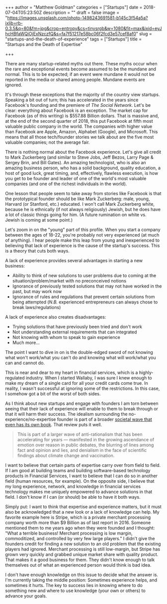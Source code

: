 +++
author = "Matthew Goldman"
categories = ["Startups"]
date = 2018-07-04T05:23:50Z
description = ""
draft = false
image = "https://images.unsplash.com/photo-1498243691581-b145c3f54a5a?ixlib=rb-0.3.5&q=80&fm=jpg&crop=entropy&cs=tinysrgb&w=1080&fit=max&ixid=eyJhcHBfaWQiOjExNzczfQ&s=fa7f51217e58bc06f2fcd3e57cef8af0"
slug = "startups-and-the-death-of-experience"
tags = ["Startups"]
title = "Startups and the Death of Expertise"

+++


There are many startup-related myths out there. These myths occur when the rare and exceptional events become assumed to be the mundane and normal. This is to be expected; if an event were mundane it would not be reported in the media or shared among people. Mundane events are ignored.

It's through these exceptions that the majority of the country view startups. Speaking a bit out of turn; this has accelerated in the years since Facebook's founding and the premiere of _The Social Network_. Let's be clear: everything about Facebook is an exception. The market cap for Facebook (as of this writing) is $557.88 Billion dollars. That is massive and, at the end of the second quarter of 2018, this put Facebook at fifth most valuable public company in the world. The companies with higher value than Facebook are Apple, Amazon, Alphabet (Google), and Microsoft. This means that all those tech/founder stories we talk about are the five most valuable companies; not the average fair.

There is nothing normal about the Facebook experience. Let's give all credit to Mark Zuckerberg (and similar to Steve Jobs, Jeff Bezos, Larry Page & Sergey Brin, and Bill Gates). An amazing technologist, who is also an amazing business person, who has a solid background, quality education, a host of good luck, great timing, and, effectively, flawless execution, is how you get to be founder and leader of one of the world's most valuable companies (and one of the richest individuals in the world).

One lesson that people seem to take away from stories like Facebook is that the prototypical founder should be like Mark Zuckerberg: male, young, Harvard (or Stanford, etc.) educated. I won't call Mark Zuckerberg white, because he is ethnically (if not always religiously) Jewish, but he does have a lot of classic things going for him. (A future rumination on white vs. Jewish is coming at some point.)

Let's zoom in on the "young" part of this profile. When you start a company between the ages of 18-22, you're probably not very experienced (at much of anything). I hear people make this leap from young and inexperienced to believing that lack of experience is the cause of the startup's success. This is a theory that cuts both ways.

A lack of experience provides several advantages in starting a new business:

* Ability to think of new solutions to user problems due to coming at the situation/problem/market with no preconceived notions
* Ignorance of previously tested solutions that may not have worked in the past, but may work now
* Ignorance of rules and regulations that prevent certain solutions from being attempted (*N.B.* experienced entrepreneurs can always chose to break laws/regulations)

A lack of experience also creates disadvantages:

* Trying solutions that have previously been tried and don't work
* Not understanding external requirements that can integrated
* Not knowing with whom to speak to gain experience
* Much more...

The point I want to dive in on is the double-edged sword of not knowing what won't work/what you can't do and knowing what will work/what you can and cannot do.

This is near and dear to my heart in financial services, which is a highly-regulated industry. When I started Wallaby, I was sure I knew enough to make my dream of a single card for all your credit cards come true. In reality, I wasn't successful at ignoring some of the restrictions. In this case, I somehow got a bit of the worst of both sides.

As I think about new startups and engage with founders I am torn between seeing that their lack of experience will enable to them to break through or that it will harm their success. The idealism surrounding the no-experience/no-expertise founder is part of a broader [societal wave that even has its own book](https://www.nytimes.com/2017/03/21/books/the-death-of-expertise-explores-how-ignorance-became-a-virtue.html). That review puts it well.

> This is part of a larger wave of anti-rationalism that has been accelerating for years — manifested in the growing ascendance of emotion over reason in public debates, the blurring of lines among fact and opinion and lies, and denialism in the face of scientific findings about climate change and vaccination.

I want to believe that certain parts of expertise carry over from field to field. If I am good at building teams and building software-based technology products in Financial Services, I want to believe that I can do so in another field (human resources, for example). On the opposite side, I believe that my long experience, network, and knowledge in financial services technology makes me uniquely empowered to advance solutions in that field. I don't know if I can (or should) be able to have it both ways.

Simply put: I want to think that expertise and experience matters, but it must also be acknowledged that a new look or a lack of knowledge can help. My favorite example here is Stripe, which is a private merchant processing company worth more than $9 Billion as of last report in 2016. Someone mentioned them to me years ago when they were founded and I thought: "What a terrible business! Merchant processing is low margin, commoditized, and controlled by very few large players." I didn't give the founders credit for finding a new solution to an old problem that the existing players had ignored. Merchant processing is still low-margin, but Stripe has grown very quickly and grabbed unique market share with quality product. That makes it a good business for them. They didn't know enough to talk themselves out of what an experienced person would think is bad idea.

I don't have enough knowledge on this issue to decide what the answer is. I'm currently taking the middle position: Sometimes experience helps, and sometimes it hurts. The key to success lies in knowing where to do something new and where to use knowledge (your own or others) to advance your goals.

